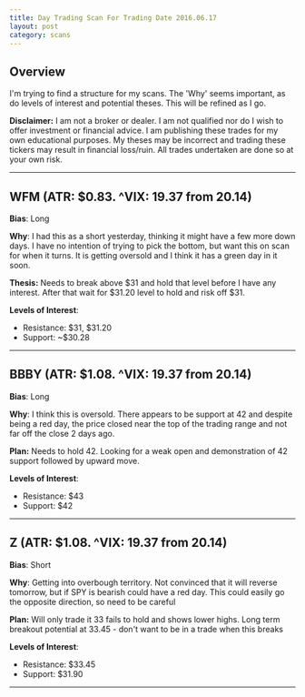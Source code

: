 ```yaml
---
title: Day Trading Scan For Trading Date 2016.06.17
layout: post
category: scans
---
```


Overview
--- 
I'm trying to find a structure for my scans. The 'Why' seems important, as do levels of interest and potential theses. This will be refined as I go.

**Disclaimer:** I am not a broker or dealer. I am not qualified nor do I wish to offer investment or financial advice. I am publishing these trades for my own educational purposes. My theses may be incorrect and trading these tickers may result in financial loss/ruin. All trades undertaken are done so at your own risk.

***

WFM (ATR: $0.83. ^VIX: 19.37 from 20.14)
---
**Bias**: Long

**Why**: I had this as a short yesterday, thinking it might have a few more down days. I have no intention of trying to pick the bottom, but want this on scan for when it turns. It is getting oversold and I think it has a green day in it soon.

**Thesis:**
Needs to break above $31 and hold that level before I have any interest. After that wait for $31.20 level to hold and risk off $31.

**Levels of Interest**:

* Resistance: $31, $31.20
* Support: ~$30.28

***

BBBY (ATR: $1.08. ^VIX: 19.37 from 20.14)
---
**Bias**: Long

**Why**: I think this is oversold. There appears to be support at 42 and despite being a red day, the price closed near the top of the trading range and not far off the close 2 days ago. 

**Plan:**
Needs to hold 42. Looking for a weak open and demonstration of 42 support followed by upward move.

**Levels of Interest**:

* Resistance: $43
* Support: $42

***

Z (ATR: $1.08. ^VIX: 19.37 from 20.14)
---
**Bias**: Short

**Why**: Getting into overbough territory. Not convinced that it will reverse tomorrow, but if SPY is bearish could have a red day. This could easily go the opposite direction, so need to be careful

**Plan:**
Will only trade it 33 fails to hold and shows lower highs. Long term breakout potential at 33.45 - don't want to be in a trade when this breaks

**Levels of Interest**:

* Resistance: $33.45
* Support: $31.90

***





